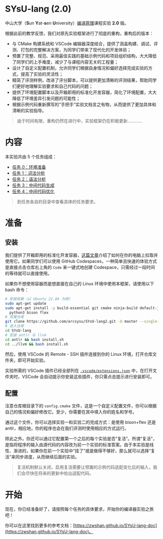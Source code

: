 # SYsU-lang **(2.0)**

中山大学（**S**un **Y**at-**s**en **U**niversity）[编译原理](https://arcsysu.github.io/teach/dcs290/s2024.html)课程实验 **2.0** 版。

根据此前的教学反馈，我们对原先实验框架进行了彻底的重构，重构后的版本：

- 与 CMake 构建系统和 VSCode 编辑器深度结合，提供了涵盖构建、调试、评测、打包的完整解决方案，为同学们带来了现代化的开发体验；
- 预置了完整、规范、采用最佳实践的基础示例代码和项目组织结构，大大降低了同学们的上手难度，减少了与课程内容无关的工程量；
- 设计了自定义配置机制，允许同学们根据自身情况和偏好选择完成实验的方式，提高了实验的灵活性；
- 精简了评测样例，改进了评分脚本，可以提供更加清晰的评测结果，帮助同学们更好地理解实验要求和自己代码的问题；
- 提供了环境配置脚本以及开箱即用的标准化开发容器，简化了环境配置，大大降低了环境差异引发问题的可能性；
- 根据示例代码重新撰写的“手把手”实验文档言之有物，从而提供了更加具体和清晰的实验指导。

> 由于时间有限，重构仍然在进行中，实验框架仍在积极更新…………

# 内容

本实验共由 5 个任务组成：

- [任务 0：环境准备](task/0)
- [任务 1：词法分析](task/1)
- [任务 2：语法分析](task/2)
- [任务 3：中间代码生成](task/3)
- [任务 4：中间代码优化](task/4)

> 到任务各自的目录中查看具体的任务要求。

# 准备

## 安装

我们提供了开箱即用的标准化开发容器，[这篇文章](https://zwshan.github.io/SYsU-lang-doc/#/introduction/environment)介绍了如何在你的电脑上拉取并使用它。如果同学们可以使用 GitHub Codespaces，一种简单且快速的体验方式是直接点击仓库右上角的 `Code` 来一键式地创建 Codespace，只需经过一段时间的等待就可以直接使用。

如果你不想使用容器而是想直接在自己的 Linux 环境中使用本框架，请使用以下 bash 命令：

```bash
# 安装依赖（以 Ubuntu 22.04 为例）
sudo apt-get update
sudo apt-get install -y build-essential git cmake ninja-build default-jdk \
  python3 bison flex
# 克隆仓库
git clone https://github.com/arcsysu/SYsU-lang2.git -b master --single-branch --depth 1
# 进入仓库
cd SYsU-lang
# 安装 antlr 与 llvm
cd antlr && bash install.sh
cd ../llvm && bash install.sh
```

然后，使用 VSCode 的 Remote - SSH 插件连接到你的 Linux 环境，打开仓库文件夹，即可开始实验。

实验所需的 VSCode 插件已经全部列在 [`.vscode/extensions.json`](.vscode/extensions.json) 中，在打开文件夹时，VSCode 会自动提示你安装这些插件，你只需点击提示进行安装即可。

## 配置

注意仓库根目录下的 `config.cmake` 文件，这是一个自定义配置文件，你可以根据自己的情况和偏好修改它。至少，你需要在其中填入你的姓名和学号。

通过这个文件，你可以选择实验一和实验二的完成方式：是使用 bison+flex 还是 antlr，相应地，你的程序也会在我们评测时使用相应的方式运行。

除此之外，你还可以通过它配置第一个之后的每个实验是否“复活”。所谓“复活”，是指将程序的输入由源代码的内容改为前一个实验的标准答案。由于本实验是线性、渐进的，如果你在前一个实验中“挂了”或是做得不够好，那么就可以选择“复活”来同步进度，从而继续后面的实验。

> 复活机制默认关闭，启用复活需要让预置的示例代码适配变化后的输入，我们会尽快在将来的更新中给出适配代码。

# 开始

现在，你已经准备好了，请按照每个任务的具体要求，开始你的编译器实验之旅吧！

你可以在这里找到更多的参考文档：[https://zwshan.github.io/SYsU-lang-doc](https://zwshan.github.io/SYsU-lang-doc)。
